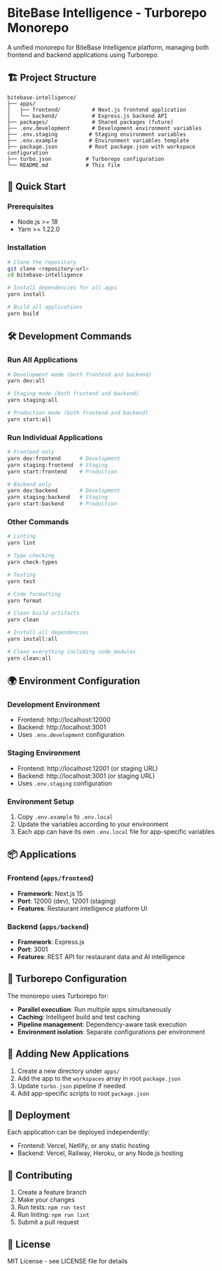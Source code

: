 # BiteBase Intelligence - Turborepo Monorepo

A unified monorepo for BiteBase Intelligence platform, managing both frontend and backend applications using Turborepo.

## 🏗️ Project Structure

```
bitebase-intelligence/
├── apps/
│   ├── frontend/          # Next.js frontend application
│   └── backend/           # Express.js backend API
├── packages/              # Shared packages (future)
├── .env.development       # Development environment variables
├── .env.staging          # Staging environment variables
├── .env.example          # Environment variables template
├── package.json          # Root package.json with workspace configuration
├── turbo.json           # Turborepo configuration
└── README.md            # This file
```

## 🚀 Quick Start

### Prerequisites
- Node.js >= 18
- Yarn >= 1.22.0

### Installation
```bash
# Clone the repository
git clone <repository-url>
cd bitebase-intelligence

# Install dependencies for all apps
yarn install

# Build all applications
yarn build
```

## 🛠️ Development Commands

### Run All Applications
```bash
# Development mode (both frontend and backend)
yarn dev:all

# Staging mode (both frontend and backend)
yarn staging:all

# Production mode (both frontend and backend)
yarn start:all
```

### Run Individual Applications
```bash
# Frontend only
yarn dev:frontend      # Development
yarn staging:frontend  # Staging
yarn start:frontend    # Production

# Backend only
yarn dev:backend       # Development
yarn staging:backend   # Staging
yarn start:backend     # Production
```

### Other Commands
```bash
# Linting
yarn lint

# Type checking
yarn check-types

# Testing
yarn test

# Code formatting
yarn format

# Clean build artifacts
yarn clean

# Install all dependencies
yarn install:all

# Clean everything including node_modules
yarn clean:all
```

## 🌍 Environment Configuration

### Development Environment
- Frontend: http://localhost:12000
- Backend: http://localhost:3001
- Uses `.env.development` configuration

### Staging Environment
- Frontend: http://localhost:12001 (or staging URL)
- Backend: http://localhost:3001 (or staging URL)
- Uses `.env.staging` configuration

### Environment Setup
1. Copy `.env.example` to `.env.local`
2. Update the variables according to your environment
3. Each app can have its own `.env.local` file for app-specific variables

## 📦 Applications

### Frontend (`apps/frontend`)
- **Framework**: Next.js 15
- **Port**: 12000 (dev), 12001 (staging)
- **Features**: Restaurant intelligence platform UI

### Backend (`apps/backend`)
- **Framework**: Express.js
- **Port**: 3001
- **Features**: REST API for restaurant data and AI intelligence

## 🔧 Turborepo Configuration

The monorepo uses Turborepo for:
- **Parallel execution**: Run multiple apps simultaneously
- **Caching**: Intelligent build and test caching
- **Pipeline management**: Dependency-aware task execution
- **Environment isolation**: Separate configurations per environment

## 📝 Adding New Applications

1. Create a new directory under `apps/`
2. Add the app to the `workspaces` array in root `package.json`
3. Update `turbo.json` pipeline if needed
4. Add app-specific scripts to root `package.json`

## 🚀 Deployment

Each application can be deployed independently:
- Frontend: Vercel, Netlify, or any static hosting
- Backend: Vercel, Railway, Heroku, or any Node.js hosting

## 🤝 Contributing

1. Create a feature branch
2. Make your changes
3. Run tests: `npm run test`
4. Run linting: `npm run lint`
5. Submit a pull request

## 📄 License

MIT License - see LICENSE file for details
